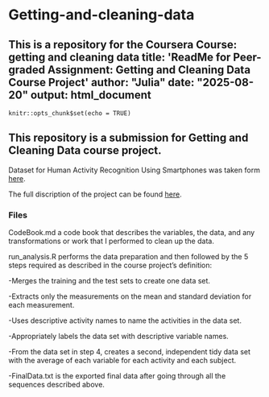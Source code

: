 # Getting-and-cleaning-data
This is a repository for the Coursera Course: getting and cleaning data
title: 'ReadMe for Peer-graded Assignment: Getting and Cleaning Data Course Project'
author: "Julia"
date: "2025-08-20"
output: html_document
---

```{r setup, include=FALSE}
knitr::opts_chunk$set(echo = TRUE)
```
## This repository is a submission for Getting and Cleaning Data course project. 
Dataset for Human Activity Recognition Using Smartphones was taken form [here](https://d396qusza40orc.cloudfront.net/getdata%2Fprojectfiles%2FUCI%20HAR%20Dataset.zip).

The full discription of the project can be found 
[here](http://archive.ics.uci.edu/ml/datasets/Human+Activity+Recognition+Using+Smartphones).

### Files

CodeBook.md a code book that describes the variables, the data, and any transformations or work that I performed to clean up the data.

run_analysis.R performs the data preparation and then followed by the 5 steps required as described in the course project’s definition:

-Merges the training and the test sets to create one data set.

-Extracts only the measurements on the mean and standard deviation for each measurement.

-Uses descriptive activity names to name the activities in the data set.

-Appropriately labels the data set with descriptive variable names.

-From the data set in step 4, creates a second, independent tidy data set with the average of each variable for each activity and each subject.

-FinalData.txt is the exported final data after going through all the sequences described above.
